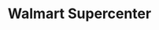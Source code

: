 ---
title: "Walmart Supercenter"
url: /morgantown/walmart-supercenter-university-town-centre-drive/
shop: supermarket
---